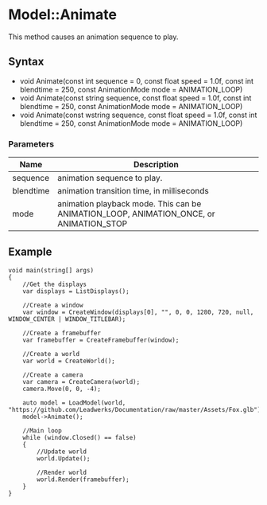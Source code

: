 # Model::Animate
This method causes an animation sequence to play.

## Syntax
* void Animate(const int sequence = 0, const float speed = 1.0f, const int blendtime = 250, const AnimationMode mode = ANIMATION_LOOP)
* void Animate(const string sequence, const float speed = 1.0f, const int blendtime = 250, const AnimationMode mode = ANIMATION_LOOP)
* void Animate(const wstring sequence, const float speed = 1.0f, const int blendtime = 250, const AnimationMode mode = ANIMATION_LOOP)

### Parameters
| Name | Description |
| ------ | ------ |
| sequence | animation sequence to play. |
| blendtime | animation transition time, in milliseconds |
| mode | animation playback mode. This can be ANIMATION_LOOP, ANIMATION_ONCE, or ANIMATION_STOP |

## Example
```
void main(string[] args)
{
	//Get the displays
	var displays = ListDisplays();
  
	//Create a window
	var window = CreateWindow(displays[0], "", 0, 0, 1280, 720, null, WINDOW_CENTER | WINDOW_TITLEBAR);

	//Create a framebuffer
	var framebuffer = CreateFramebuffer(window);
    
	//Create a world
	var world = CreateWorld();
    
	//Create a camera
	var camera = CreateCamera(world);
	camera.Move(0, 0, -4);
  
	auto model = LoadModel(world, "https://github.com/Leadwerks/Documentation/raw/master/Assets/Fox.glb");
	model->Animate();
  
	//Main loop
	while (window.Closed() == false)
	{
		//Update world
		world.Update();
		
		//Render world
		world.Render(framebuffer);
	}
}
```
